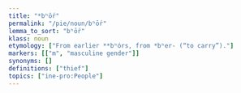 ```yaml
---
title: "*bʰṓr"
permalink: "/pie/noun/bʰṓr"
lemma_to_sort: "bʰṓr"
klass: noun
etymology: ["From earlier **bʰórs, from *bʰer- (“to carry”)."]
markers: [["m", "masculine gender"]]
synonyms: []
definitions: ["thief"]
topics: ["ine-pro:People"]
---
```

